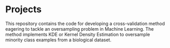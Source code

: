 # Projects
This repository contains the code for developing a cross-validation method eagering to tackle an oversampling problem in Machine Learning. The method implements KDE or Kernel Density Estimation to oversample minority class examples
from a biological dataset.



